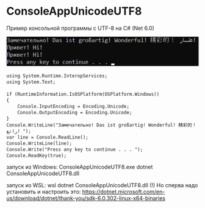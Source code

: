 # ConsoleAppUnicodeUTF8
Пример консольной программы с UTF-8 на C# (Net 6.0)

![srcreenshot](screenshot.png)

```
using System.Runtime.InteropServices;
using System.Text;

if (RuntimeInformation.IsOSPlatform(OSPlatform.Windows))
{
    Console.InputEncoding = Encoding.Unicode;
    Console.OutputEncoding = Encoding.Unicode;
}
Console.WriteLine("Замечательно! Das ist großartig! Wonderful! 精彩的！ رائع! ");
var line = Console.ReadLine();
Console.WriteLine(line);
Console.Write("Press any key to continue . . . ");
Console.ReadKey(true);

```
запуск из Windows:
ConsoleAppUnicodeUTF8.exe
dotnet ConsoleAppUnicodeUTF8.dll

запуск из WSL:
wsl dotnet ConsoleAppUnicodeUTF8.dll
(!) Но сперва надо установить и настроить это: https://dotnet.microsoft.com/en-us/download/dotnet/thank-you/sdk-6.0.302-linux-x64-binaries
